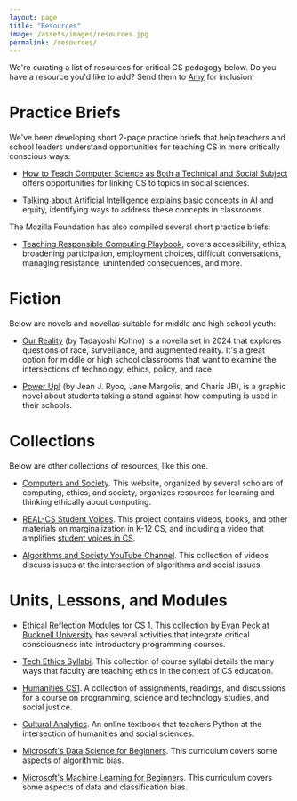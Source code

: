```yaml
---
layout: page
title: "Resources"
image: /assets/images/resources.jpg
permalink: /resources/
---
```


We're curating a list of resources for critical CS pedagogy below. Do you have a resource you'd like to add? Send them to <a href="mailto:ajko@uw.edu">Amy</a> for inclusion!

# Practice Briefs

We've been developing short 2-page practice briefs that help teachers and school leaders understand opportunities for teaching CS in more critically conscious ways:

* [How to Teach Computer Science as Both a Technical and Social Subject](/assets/documents/TeachingCSTechnicallyAndSocially.pdf) offers opportunities for linking CS to topics in social sciences.

* [Talking about Artificial Intelligence](assets/documents/TalkingAboutArtificialIntelligence.pdf) explains basic concepts in AI and equity, identifying ways to address these concepts in classrooms.

The Mozilla Foundation has also compiled several short practice briefs:

* [Teaching Responsible Computing Playbook](https://foundation.mozilla.org/en/what-we-fund/awards/teaching-responsible-computing-playbook/), covers accessibility, ethics, broadening participation, employment choices, difficult conversations, managing resistance, unintended consequences, and more.

# Fiction

Below are novels and novellas suitable for middle and high school youth:

* [Our Reality](https://homes.cs.washington.edu/~yoshi/OurReality.html) (by Tadayoshi Kohno) is a novella set in 2024 that explores questions of race, surveillance, and augmented reality. It's a great option for middle or high school classrooms that want to examine the intersections of technology, ethics, policy, and race.

* [Power Up!](https://centerx.gseis.ucla.edu/computer-science-equity-project/student-voice/power-up-graphic-novel/) (by Jean J. Ryoo, Jane Margolis, and Charis JB), is a graphic novel about students taking a stand against how computing is used in their schools.

# Collections

Below are other collections of resources, like this one.

* [Computers and Society](https://computers-society.org). This website, organized by several scholars of computing, ethics, and society, organizes resources for learning and thinking ethically about computing.

* [REAL-CS Student Voices](https://centerx.gseis.ucla.edu/computer-science-equity-project/student-voice/). This project contains videos, books, and other materials on marginalization in K-12 CS, and including a video that amplifies [student voices in CS](https://www.youtube.com/watch?v=TcjGHS7SdT4).

* [Algorithms and Society YouTube Channel](https://www.youtube.com/channel/UCLD2WeaHwDpXKDc12fiP5ag/videos). This collection of videos discuss issues at the intersection of algorithms and social issues.

# Units, Lessons, and Modules

* [Ethical Reflection Modules for CS 1](https://ethicalcs.github.io). This collection by [Evan Peck](http://www.eg.bucknell.edu/~emp017/) at [Bucknell University](https://www.bucknell.edu) has several activities that integrate critical consciousness into introductory programming courses.

* [Tech Ethics Syllabi](https://cfiesler.medium.com/tech-ethics-curricula-a-collection-of-syllabi-3eedfb76be18). This collection of course syllabi details the many ways that faculty are teaching ethics in the context of CS education.

* [Humanities CS1](https://github.com/jwm462/Humanities-CS1). A collection of assignments, readings, and discussions for a course on programming, science and technology studies, and social justice.

* [Cultural Analytics](https://melaniewalsh.github.io/Intro-Cultural-Analytics/welcome.html). An online textbook that teachers Python at the intersection of humanities and social sciences.

* [Microsoft's Data Science for Beginners](https://github.com/microsoft/Data-Science-For-Beginners). This curriculum covers some aspects of algorithmic bias.

* [Microsoft's Machine Learning for Beginners](https://github.com/microsoft/ML-For-Beginners). This curriculum covers some aspects of data and classification bias.
